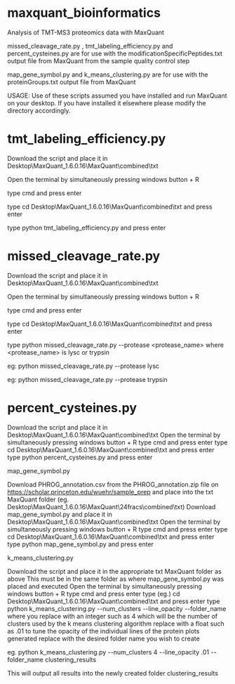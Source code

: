 # maxquant_bioinformatics
Analysis of TMT-MS3 proteomics data with MaxQuant

missed_cleavage_rate.py , tmt_labeling_efficiency.py and percent_cysteines.py are for use with the modificationSpecificPeptides.txt output file from MaxQuant from the sample quality control step

map_gene_symbol.py and k_means_clustering.py are for use with the proteinGroups.txt output file from MaxQuant 

USAGE:
Use of these scripts assumed you have installed and run MaxQuant on your desktop. If you have installed it elsewhere please modify the directory accordingly.



# tmt_labeling_efficiency.py

Download the script and place it in Desktop\MaxQuant_1.6.0.16\MaxQuant\combined\txt

Open the terminal by simultaneously pressing windows button + R

type cmd and press enter

type cd Desktop\MaxQuant_1.6.0.16\MaxQuant\combined\txt and press enter

type python tmt_labeling_efficiency.py and press enter

# missed_cleavage_rate.py

Download the script and place it in Desktop\MaxQuant_1.6.0.16\MaxQuant\combined\txt

Open the terminal by simultaneously pressing windows button + R

type cmd and press enter

type cd Desktop\MaxQuant_1.6.0.16\MaxQuant\combined\txt and press enter

type python missed_cleavage_rate.py --protease <protease_name> where <protease_name> is lysc or trypsin

eg: python missed_cleavage_rate.py --protease lysc

eg: python missed_cleavage_rate.py --protease trypsin

# percent_cysteines.py

Download the script and place it in Desktop\MaxQuant_1.6.0.16\MaxQuant\combined\txt
Open the terminal by simultaneously pressing windows button + R
type cmd and press enter
type cd Desktop\MaxQuant_1.6.0.16\MaxQuant\combined\txt and press enter
type python percent_cysteines.py and press enter

map_gene_symbol.py

Download PHROG_annotation.csv from the PHROG_annotation.zip file on https://scholar.princeton.edu/wuehr/sample_prep
and place into the txt MaxQuant folder (eg. Desktop\MaxQuant_1.6.0.16\MaxQuant\24fracs\combined\txt)
Download map_gene_symbol.py and place it in Desktop\MaxQuant_1.6.0.16\MaxQuant\combined\txt
Open the terminal by simultaneously pressing windows button + R
type cmd and press enter
type cd Desktop\MaxQuant_1.6.0.16\MaxQuant\combined\txt and press enter
type python map_gene_symbol.py and press enter

k_means_clustering.py

Download the script and place it in the appropriate txt MaxQuant folder as above
This must be in the same folder as where map_gene_symbol.py was placed and executed
Open the terminal by simultaneously pressing windows button + R
type cmd and press enter
type (eg.) cd Desktop\MaxQuant_1.6.0.16\MaxQuant\combined\txt and press enter
type python k_means_clustering.py --num_clusters <number> --line_opacity <opacity> --folder_name <name>
  where you replace <number> with an integer such as 4 which will be the number of clusters used by the k means clustering algorithm
  replace <opacity> with a float such as .01 to tune the opacity of the individual lines of the protein plots generated
  replace <name> with the desired folder name you wish to create
  
  eg. python k_means_clustering.py --num_clusters 4 --line_opacity .01 --folder_name clustering_results
  
  This will output all results into the newly created folder clustering_results
